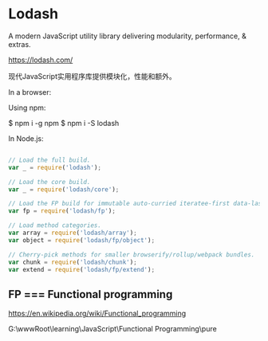 # Lodash

A modern JavaScript utility library delivering modularity, performance, & extras. 


https://lodash.com/


现代JavaScript实用程序库提供模块化，性能和额外。



In a browser:

<script src="lodash.js"></script>

Using npm:

$ npm i -g npm
$ npm i -S lodash



In Node.js:

```js 

// Load the full build.
var _ = require('lodash');

// Load the core build.
var _ = require('lodash/core');

// Load the FP build for immutable auto-curried iteratee-first data-last methods.
var fp = require('lodash/fp');

// Load method categories.
var array = require('lodash/array');
var object = require('lodash/fp/object');

// Cherry-pick methods for smaller browserify/rollup/webpack bundles.
var chunk = require('lodash/chunk');
var extend = require('lodash/fp/extend');


``` 


## FP  === Functional programming


https://en.wikipedia.org/wiki/Functional_programming

G:\wwwRoot\learning\JavaScript\Functional Programming\pure









